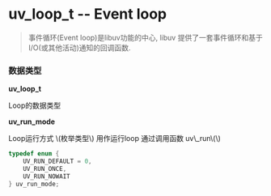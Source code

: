 # uv\_loop\_t -- Event loop

> 事件循环\(Event loop\)是libuv功能的中心, libuv 提供了一套事件循环和基于I/O\(或其他活动\)通知的回调函数.

### 数据类型

**uv\_loop\_t**

Loop的数据类型

**uv\_run\_mode**

Loop运行方式 \\(枚举类型\\)  用作运行loop   通过调用函数 uv\\_run\\(\\)

```cpp
typedef enum {
    UV_RUN_DEFAULT = 0,
    UV_RUN_ONCE,
    UV_RUN_NOWAIT
} uv_run_mode;
```



